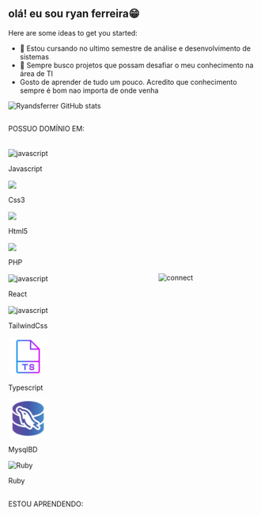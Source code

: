 ## olá! eu sou ryan ferreira😁


Here are some ideas to get you started:
- 🌱 Estou cursando no ultimo semestre de análise e desenvolvimento de sistemas
- 👯 Sempre busco projetos que possam desafiar o meu conhecimento na área de TI
- Gosto de aprender de tudo um pouco. Acredito que conhecimento sempre é bom nao importa de onde venha

![Ryandsferrer GitHub stats](https://github-readme-stats.vercel.app/api?username=Ryandsferrer&show_icons=true&theme=tokyonight)
##
POSSUO DOMÍNIO EM:
<div style='display:inline_block'>
   <br>

   <img align='center' alt='javascript' src='https://img.icons8.com/?size=100&id=ouWtcsgDBiwO&format=png&color=000000' width='80'/>
   <p>Javascript</p>

   <img align='center' src='https://img.icons8.com/?size=100&id=5cVdiiKKi0vX&format=png&color=000000' width='80'/>
   <p>Css3</p>

   <img align='center' src='https://img.icons8.com/?size=100&id=CMVEhOBzk3Zp&format=png&color=000000' width='80'/>
   <p>Html5</p>

   <img align='center' src='https://img.icons8.com/?size=100&id=JybIpZjjXT0F&format=png&color=000000' width='80'/>
   <p>PHP</p>
   
   <img align='right' alt='connect' src='https://media2.giphy.com/media/v1.Y2lkPTc5MGI3NjExd2xyM3V2NnI2dW1wbDByMWlramp1cWdkaG90c2Z0dDE2cnpyczA1cSZlcD12MV9pbnRlcm5hbF9naWZfYnlfaWQmY3Q9Zw/lQDdDwdZpfYRn1MsJy/giphy.gif' width='200' height='200'/>

   <img align='center' alt='javascript' src='https://img.icons8.com/?size=100&id=t4YbEbA834uH&format=png&color=000000' width='80'/>
   <p>React</p>

   <img align='center' alt='javascript' src='https://img.icons8.com/nolan/64/tailwind_css.png' width='80'/>
   <p>TailwindCss</p>

   <img align='center' alt='javascript' src='https://github.com/Ryanferre/DogsImg/blob/main/typescript(1).png?raw=true' width='80'/>
   <p>Typescript</p>

   <img align='center' alt='Mysql' src='https://github.com/Ryanferre/DogsImg/blob/main/banco-de-dados-mysql(1).png?raw=true' width='80'/>
   <p>MysqlBD</p>

   <img align='center' alt='Ruby' src='https://img.icons8.com/nolan/64/ruby-programming-language.png' width='80'/>
   <p>Ruby</p>
</div>

##
ESTOU APRENDENDO:
<div style='display:inline_block'><br>

  
   
</div>
